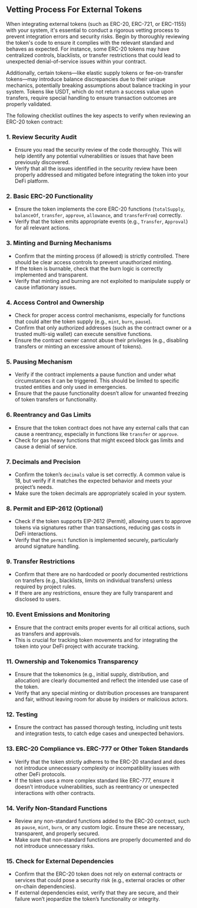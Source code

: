 ## Vetting Process For External Tokens

When integrating external tokens (such as ERC-20, ERC-721, or ERC-1155) with your system, it's essential to conduct a rigorous vetting process to prevent integration errors and security risks. Begin by thoroughly reviewing the token's code to ensure it complies with the relevant standard and behaves as expected. For instance, some ERC-20 tokens may have centralized controls, blacklists, or transfer restrictions that could lead to unexpected denial-of-service issues within your contract. 

Additionally, certain tokens—like elastic supply tokens or fee-on-transfer tokens—may introduce balance discrepancies due to their unique mechanics, potentially breaking assumptions about balance tracking in your system. Tokens like USDT, which do not return a success value upon transfers, require special handling to ensure transaction outcomes are properly validated.

The following checklist outlines the key aspects to verify when reviewing an ERC-20 token contract:

### 1. **Review Security Audit**
   - Ensure you read the security review of the code thoroughly. This will help identify any potential vulnerabilities or issues that have been previously discovered.
   - Verify that all the issues identified in the security review have been properly addressed and mitigated before integrating the token into your DeFi platform.

### 2. **Basic ERC-20 Functionality**
   - Ensure the token implements the core ERC-20 functions (`totalSupply`, `balanceOf`, `transfer`, `approve`, `allowance`, and `transferFrom`) correctly.
   - Verify that the token emits appropriate events (e.g., `Transfer`, `Approval`) for all relevant actions.

### 3. **Minting and Burning Mechanisms**
   - Confirm that the minting process (if allowed) is strictly controlled. There should be clear access controls to prevent unauthorized minting.
   - If the token is burnable, check that the burn logic is correctly implemented and transparent.
   - Verify that minting and burning are not exploited to manipulate supply or cause inflationary issues.

### 4. **Access Control and Ownership**
   - Check for proper access control mechanisms, especially for functions that could alter the token supply (e.g., `mint`, `burn`, `pause`).
   - Confirm that only authorized addresses (such as the contract owner or a trusted multi-sig wallet) can execute sensitive functions.
   - Ensure the contract owner cannot abuse their privileges (e.g., disabling transfers or minting an excessive amount of tokens).

### 5. **Pausing Mechanism**
   - Verify if the contract implements a pause function and under what circumstances it can be triggered. This should be limited to specific trusted entities and only used in emergencies.
   - Ensure that the pause functionality doesn’t allow for unwanted freezing of token transfers or functionality.

### 6. **Reentrancy and Gas Limits**
   - Ensure that the token contract does not have any external calls that can cause a reentrancy, especially in functions like `transfer` or `approve`.
   - Check for gas heavy functions that might exceed block gas limits and cause a denial of service.

### 7. **Decimals and Precision**
   - Confirm the token’s `decimals` value is set correctly. A common value is 18, but verify if it matches the expected behavior and meets your project’s needs.
   - Make sure the token decimals are appropriately scaled in your system.

### 8. **Permit and EIP-2612 (Optional)**
   - Check if the token supports EIP-2612 (Permit), allowing users to approve tokens via signatures rather than transactions, reducing gas costs in DeFi interactions.
   - Verify that the `permit` function is implemented securely, particularly around signature handling.

### 9. **Transfer Restrictions**
   - Confirm that there are no hardcoded or poorly documented restrictions on transfers (e.g., blacklists, limits on individual transfers) unless required by project rules.
   - If there are any restrictions, ensure they are fully transparent and disclosed to users.

### 10. **Event Emissions and Monitoring**
   - Ensure that the contract emits proper events for all critical actions, such as transfers and approvals.
   - This is crucial for tracking token movements and for integrating the token into your DeFi project with accurate tracking.

### 11. **Ownership and Tokenomics Transparency**
   - Ensure that the tokenomics (e.g., initial supply, distribution, and allocation) are clearly documented and reflect the intended use case of the token.
   - Verify that any special minting or distribution processes are transparent and fair, without leaving room for abuse by insiders or malicious actors.

### 12. **Testing**
   - Ensure the contract has passed thorough testing, including unit tests and integration tests, to catch edge cases and unexpected behaviors.

### 13. **ERC-20 Compliance vs. ERC-777 or Other Token Standards**
   - Verify that the token strictly adheres to the ERC-20 standard and does not introduce unnecessary complexity or incompatibility issues with other DeFi protocols.
   - If the token uses a more complex standard like ERC-777, ensure it doesn’t introduce vulnerabilities, such as reentrancy or unexpected interactions with other contracts.

### 14. **Verify Non-Standard Functions**
   - Review any non-standard functions added to the ERC-20 contract, such as `pause`, `mint`, `burn`, or any custom logic. Ensure these are necessary, transparent, and properly secured.
   - Make sure that non-standard functions are properly documented and do not introduce unnecessary risks.

### 15. **Check for External Dependencies**
   - Confirm that the ERC-20 token does not rely on external contracts or services that could pose a security risk (e.g., external oracles or other on-chain dependencies).
   - If external dependencies exist, verify that they are secure, and their failure won’t jeopardize the token’s functionality or integrity.
